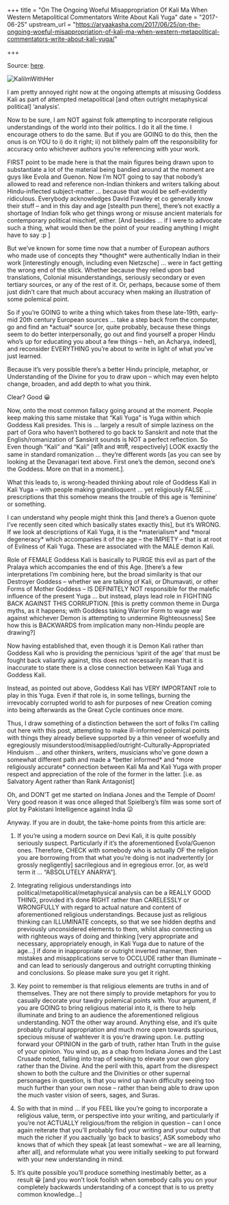 +++
title = "On The Ongoing Woeful Misappropriation Of Kali Ma When Western Metapolitical Commentators Write About Kali Yuga"
date = "2017-06-25"
upstream_url = "https://aryaakasha.com/2017/06/25/on-the-ongoing-woeful-misappropriation-of-kali-ma-when-western-metapolitical-commentators-write-about-kali-yuga/"

+++

Source: [here](https://aryaakasha.com/2017/06/25/on-the-ongoing-woeful-misappropriation-of-kali-ma-when-western-metapolitical-commentators-write-about-kali-yuga/).

![KaliImWithHer](https://aryaakasha.files.wordpress.com/2017/06/kaliimwithher.jpg?w=676)

I am pretty annoyed right now at the ongoing attempts at misusing Goddess Kali as part of attempted metapolitical \[and often outright metaphysical political\] ‘analysis’.



Now to be sure, I am NOT against folk attempting to incorporate religious understandings of the world into their politics. I do it all the time. I encourage others to do the same. But if you are GOING to do this, then the onus is on YOU to i) do it right; ii) not blithely palm off the responsibility for accuracy onto whichever authors you’re referencing with your work.



FIRST point to be made here is that the main figures being drawn upon to substantiate a lot of the material being bandied around at the moment are guys like Evola and Guenon. Now I’m NOT going to say that nobody’s allowed to read and reference non-Indian thinkers and writers talking about Hindu-inflected subject-matter … because that would be self-evidently ridiculous. Everybody acknowledges David Frawley et co generally know their stuff – and in this day and age \[stealth pun there\], there’s not exactly a shortage of Indian folk who get things wrong or misuse ancient materials for contemporary political mischief, either. \[And besides … if I were to advocate such a thing, what would then be the point of your reading anything I might have to say :p \]



But we’ve known for some time now that a number of European authors who made use of concepts they \*thought\* were authentically Indian in their work \[interestingly enough, including even Nietzsche\] … were in fact getting the wrong end of the stick. Whether because they relied upon bad translations, Colonial misunderstandings, seriously secondary or even tertiary sources, or any of the rest of it. Or, perhaps, because some of them just didn’t care that much about accuracy when making an illustration of some polemical point.



So if you’re GOING to write a thing which takes from these late-19th, early-mid 20th century European sources … take a step back from the computer, go and find an \*actual\* source \[or, quite probably, because these things seem to do better interpersonally, go out and find yourself a proper Hindu who’s up for educating you about a few things – heh, an Acharya, indeed\], and reconsider EVERYTHING you’re about to write in light of what you’ve just learned.



Because it’s very possible there’s a better Hindu principle, metaphor, or Understanding of the Divine for you to draw upon – which may even helpto change, broaden, and add depth to what you think.



Clear? Good 😀



Now, onto the most common fallacy going around at the moment. People keep making this same mistake that “Kali Yuga” is Yuga within which Goddess Kali presides. This is … largely a result of simple laziness on the part of Gora who haven’t bothered to go back to Sanskrit and note that the English/romanization of Sanskrit sounds is NOT a perfect reflection. So Even though “Kali” and “Kali” \[कलि and काली, respectively\] LOOK exactly the same in standard romanization … they’re different words \[as you can see by looking at the Devanagari text above. First one’s the demon, second one’s the Goddess. More on that in a moment.\].



What this leads to, is wrong-headed thinking about role of Goddess Kali in Kali Yuga – with people making grandiloquent … yet religiously FALSE … prescriptions that this somehow means the trouble of this age is ‘feminine’ or something.



I can understand why people might think this \[and there’s a Guenon quote I’ve recently seen cited which basically states exactly this\], but it’s WRONG. If we look at descriptions of Kali Yuga, it is the \*materialism\* and \*moral degeneracy\* which accompanies it of the age – the IMPIETY – that is at root of Evilness of Kali Yuga. These are associated with the MALE demon Kali.



Role of FEMALE Goddess Kali is basically to PURGE this evil as part of the Pralaya which accompanies the end of this Age. \[there’s a few interpretations I’m combining here, but the broad similarity is that our Destroyer Goddess – whether we are talking of Kali, or Dhumavati, or other Forms of Mother Goddess – IS DEFINITELY NOT responsible for the malefic influence of the present Yuga … but instead, plays lead role in FIGHTING BACK AGAINST THIS CORRUPTION. \[this is pretty common theme in Durga myths, as it happens; with Goddess taking Warrior Form to wage war against whichever Demon is attempting to undermine Righteousness\] See how this is BACKWARDS from implication many non-Hindu people are drawing?\]



Now having established that, even though it is Demon Kali rather than Goddess Kali who is providing the pernicious ‘spirit of the age’ that must be fought back valiantly against, this does not necessarily mean that it is inaccurate to state there is a close connection between Kali Yuga and Goddess Kali.



Instead, as pointed out above, Goddess Kali has VERY IMPORTANT role to play in this Yuga. Even if that role is, in some tellings, burning the irrevocably corrupted world to ash for purposes of new Creation coming into being afterwards as the Great Cycle continues once more.



Thus, I draw something of a distinction between the sort of folks I’m calling out here with this post, attempting to make ill-informed polemical points with things they already believe supported by a thin veneer of woefully and egregiously misunderstood/misapplied/outright-Culturally-Appropriated Hinduism … and other thinkers, writers, musicians who’ve gone down a somewhat different path and made a \*better informed\* and \*more religiously accurate\* connection between Kali Ma and Kali Yuga with proper respect and appreciation of the role of the former in the latter. \[i.e. as Salvatory Agent rather than Rank Antagonist\]



Oh, and DON’T get me started on Indiana Jones and the Temple of Doom! Very good reason it was once alleged that Spielberg’s film was some sort of plot by Pakistani Intelligence against India 😛



Anyway. If you are in doubt, the take-home points from this article are:



1. If you’re using a modern source on Devi Kali, it is quite possibly seriously suspect. Particularly if it’s the aforementioned Evola/Guenon ones. Therefore, CHECK with somebody who is actually OF the religion you are borrowing from that what you’re doing is not inadvertently \[or grossly negligently\] sacrilegious and in egregious error. \[or, as we’d term it … “ABSOLUTELY ANARYA”\].



2. Integrating religious understandings into political/metapolitical/metaphysical analysis can be a REALLY GOOD THING, provided it’s done RIGHT rather than CARELESSLY or WRONGFULLY with regard to actual nature and content of aforementioned religious understandings. Because just as religious thinking can ILLUMINATE concepts, so that we see hidden depths and previously unconsidered elements to them, whilst also connecting us with righteous ways of doing and thinking \[very appropriate and necessary, appropriately enough, in Kali Yuga due to nature of the age…\] if done in inappropriate or outright inverted manner, then mistakes and misapplications serve to OCCLUDE rather than illuminate – and can lead to seriously dangerous and outright corrupting thinking and conclusions. So please make sure you get it right.



3. Key point to remember is that religious elements are truths in and of themselves. They are not there simply to provide metaphors for you to casually decorate your tawdry polemical points with. Your argument, if you are GOING to bring religious material into it, is there to help illuminate and bring to an audience the aforementioned religious understanding. NOT the other way around. Anything else, and it’s quite probably cultural appropriation and much more open towards spurious, specious misuse of wahtever it is you’re drawing upon. I.e. putting forward your OPINION in the garb of truth, rather htan Truth in the guise of your opinion. You wind up, as a chap from Indiana Jones and the Last Crusade noted, falling into trap of seeking to elevate your own glory rather than the Divine. And the peril with this, apart from the disrespect shown to both the culture and the Divinities or other supernal personages in question, is that you wind up havin difficulty seeing too much further than your own nose – rather than being able to draw upon the much vaster vision of seers, sages, and Suras.



4. So with that in mind … if you FEEL like you’re going to incorporate a religious value, term, or perspective into your writing, and particularly if you’re not ACTUALLY religious/from the religion in question – can I once again reiterate that you’ll probably find your writing and your output that much the richer if you aactually ‘go back to basics’, ASK somebody who knows that of which they speak \[at least somewhat – we are all learning, after all\], and reformulate what you were initially seeking to put forward with your new understanding in mind.



5. It’s quite possible you’ll produce something inestimably better, as a result 😀 \[and you won’t look foolish when somebody calls you on your completely backwards understanding of a concept that is to us pretty common knowledge…\]

